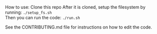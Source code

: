 How to use: 
Clone this repo
After it is cloned, setup the filesystem by running: `./setup_fs.sh`  
Then you can run the code: `./run.sh`  
  
  
See the CONTRIBUTING.md file for instructions on how to edit the code. 